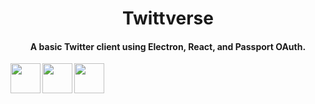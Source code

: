<h1 style="text-align:center">Twittverse</h1>
<h4 style="text-align:center">A basic Twitter client using Electron, React, and Passport OAuth.</h4>
<a href="url"><img src="https://terraine.com/wp-content/uploads/2017/02/electron-logo.png" align="left" height="48" width="48" ></a>
<a href="url"><img src="https://cdn4.iconfinder.com/data/icons/logos-3/600/React.js_logo-512.png" align="left" height="48" width="48" ></a>
<a href="url"><img src="http://www.passportjs.org/images/logo.svg" align="left" height="48" width="48" ></a>
